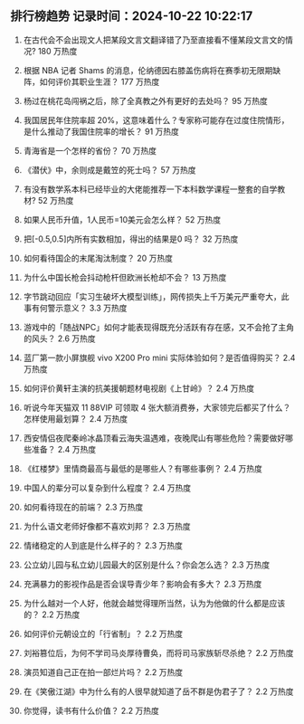 
## 排行榜趋势 记录时间：2024-10-22 10:22:17
  
  1. 在古代会不会出现文人把某段文言文翻译错了乃至直接看不懂某段文言文的情况? 180 万热度
    
  2. 根据 NBA 记者 Shams 的消息，伦纳德因右膝盖伤病将在赛季初无限期缺阵，如何评价其职业生涯？ 177 万热度
    
  3. 杨过在桃花岛闯祸之后，除了全真教之外有更好的去处吗？ 95 万热度
    
  4. 我国居民年住院率超 20%，这意味着什么？专家称可能存在过度住院情形，是什么推动了我国住院率的增长？ 91 万热度
    
  5. 青海省是一个怎样的省份？ 70 万热度
    
  6. 《潜伏》中，余则成是戴笠的死士吗？ 57 万热度
    
  7. 有没有数学系本科已经毕业的大佬能推荐一下本科数学课程一整套的自学教材? 52 万热度
    
  8. 如果人民币升值，1人民币=10美元会怎么样？ 52 万热度
    
  9. 把[-0.5,0.5]内所有实数相加，得出的结果是0 吗？ 32 万热度
    
  10. 如何看待国企的末尾淘汰制度？ 20 万热度
    
  11. 为什么中国长枪会抖动枪杆但欧洲长枪却不会？ 13 万热度
    
  12. 字节跳动回应「实习生破坏大模型训练」，网传损失上千万美元严重夸大，此事有何警示意义？ 3.3 万热度
    
  13. 游戏中的「随战NPC」如何才能表现得既充分活跃有存在感，又不会抢了主角的风头？ 2.6 万热度
    
  14. 蓝厂第一款小屏旗舰 vivo X200 Pro mini 实际体验如何？是否值得购买？ 2.4 万热度
    
  15. 如何评价黄轩主演的抗美援朝题材电视剧《上甘岭》？ 2.4 万热度
    
  16. 听说今年天猫双 11 88VIP 可领取 4 张大额消费券，大家领完后都买了什么？怎样使用最划算？ 2.4 万热度
    
  17. 西安情侣夜爬秦岭冰晶顶看云海失温遇难，夜晚爬山有哪些危险？需要做好哪些准备？ 2.4 万热度
    
  18. 《红楼梦》里情商最高与最低的是哪些人？有哪些事例？ 2.4 万热度
    
  19. 中国人的辈分可以复杂到什么程度？ 2.4 万热度
    
  20. 如何看待现在的前端？ 2.3 万热度
    
  21. 为什么语文老师好像都不喜欢刘邦？ 2.3 万热度
    
  22. 情绪稳定的人到底是什么样子的？ 2.3 万热度
    
  23. 公立幼儿园与私立幼儿园最大的区别是什么？你会怎么选？ 2.3 万热度
    
  24. 充满暴力的影视作品是否会误导青少年？影响会有多大？ 2.3 万热度
    
  25. 为什么越对一个人好，他就会越觉得理所当然，认为为他做的什么都是应该的？ 2.2 万热度
    
  26. 如何评价元朝设立的「行省制」？ 2.2 万热度
    
  27. 刘裕篡位后，为何不学司马炎厚待曹奂，而将司马家族斩尽杀绝？ 2.2 万热度
    
  28. 演员知道自己正在拍一部烂片吗？ 2.2 万热度
    
  29. 在《笑傲江湖》中为什么有的人很早就知道了岳不群是伪君子了？ 2.2 万热度
    
  30. 你觉得，读书有什么价值？ 2.2 万热度
    